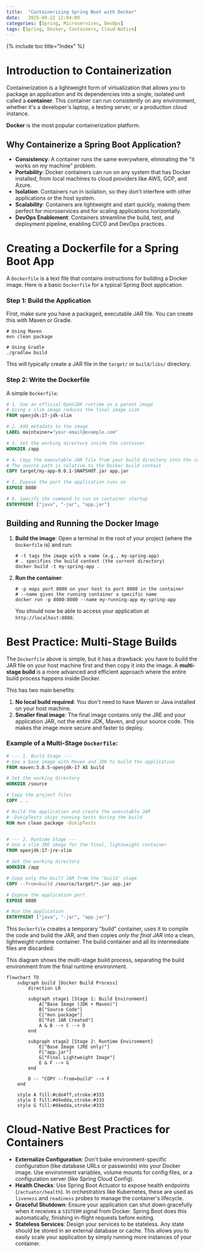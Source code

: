 ```yaml
---
title:  "Containerizing Spring Boot with Docker"
date:   2025-09-22 12:04:00
categories: [Spring, Microservices, DevOps]
tags: [Spring, Docker, Containers, Cloud-Native]
---
```


{% include toc title="Index" %}

# Introduction to Containerization

Containerization is a lightweight form of virtualization that allows you to package an application and its dependencies into a single, isolated unit called a **container**. This container can run consistently on any environment, whether it's a developer's laptop, a testing server, or a production cloud instance.

**Docker** is the most popular containerization platform.

## Why Containerize a Spring Boot Application?

- **Consistency**: A container runs the same everywhere, eliminating the "it works on my machine" problem.
- **Portability**: Docker containers can run on any system that has Docker installed, from local machines to cloud providers like AWS, GCP, and Azure.
- **Isolation**: Containers run in isolation, so they don't interfere with other applications or the host system.
- **Scalability**: Containers are lightweight and start quickly, making them perfect for microservices and for scaling applications horizontally.
- **DevOps Enablement**: Containers streamline the build, test, and deployment pipeline, enabling CI/CD and DevOps practices.

# Creating a Dockerfile for a Spring Boot App

A `Dockerfile` is a text file that contains instructions for building a Docker image. Here is a basic `Dockerfile` for a typical Spring Boot application.

### Step 1: Build the Application
First, make sure you have a packaged, executable JAR file. You can create this with Maven or Gradle.
```shell
# Using Maven
mvn clean package

# Using Gradle
./gradlew build
```
This will typically create a JAR file in the `target/` or `build/libs/` directory.

### Step 2: Write the Dockerfile

A simple `Dockerfile`:

```dockerfile
# 1. Use an official OpenJDK runtime as a parent image
# Using a slim image reduces the final image size
FROM openjdk:17-jdk-slim

# 2. Add metadata to the image
LABEL maintainer="your-email@example.com"

# 3. Set the working directory inside the container
WORKDIR /app

# 4. Copy the executable JAR file from your build directory into the container
# The source path is relative to the Docker build context
COPY target/my-app-0.0.1-SNAPSHOT.jar app.jar

# 5. Expose the port the application runs on
EXPOSE 8080

# 6. Specify the command to run on container startup
ENTRYPOINT ["java", "-jar", "app.jar"]
```

## Building and Running the Docker Image

1.  **Build the image**:
    Open a terminal in the root of your project (where the `Dockerfile` is) and run:
    ```shell
    # -t tags the image with a name (e.g., my-spring-app)
    # . specifies the build context (the current directory)
    docker build -t my-spring-app .
    ```

2.  **Run the container**:
    ```shell
    # -p maps port 8080 on your host to port 8080 in the container
    # --name gives the running container a specific name
    docker run -p 8080:8080 --name my-running-app my-spring-app
    ```
    You should now be able to access your application at `http://localhost:8080`.

# Best Practice: Multi-Stage Builds

The `Dockerfile` above is simple, but it has a drawback: you have to build the JAR file on your host machine first and then copy it into the image. A **multi-stage build** is a more advanced and efficient approach where the entire build process happens inside Docker.

This has two main benefits:
1.  **No local build required**: You don't need to have Maven or Java installed on your host machine.
2.  **Smaller final image**: The final image contains only the JRE and your application JAR, not the entire JDK, Maven, and your source code. This makes the image more secure and faster to deploy.

### Example of a Multi-Stage `Dockerfile`:

```dockerfile
# --- 1. Build Stage ---
# Use a base image with Maven and JDK to build the application
FROM maven:3.8.5-openjdk-17 AS build

# Set the working directory
WORKDIR /source

# Copy the project files
COPY . .

# Build the application and create the executable JAR
# -DskipTests skips running tests during the build
RUN mvn clean package -DskipTests


# --- 2. Runtime Stage ---
# Use a slim JRE image for the final, lightweight container
FROM openjdk:17-jre-slim

# Set the working directory
WORKDIR /app

# Copy only the built JAR from the 'build' stage
COPY --from=build /source/target/*.jar app.jar

# Expose the application port
EXPOSE 8080

# Run the application
ENTRYPOINT ["java", "-jar", "app.jar"]
```

This `Dockerfile` creates a temporary "build" container, uses it to compile the code and build the JAR, and then copies *only the final JAR* into a clean, lightweight runtime container. The build container and all its intermediate files are discarded.

This diagram shows the multi-stage build process, separating the build environment from the final runtime environment.

```mermaid
flowchart TD
    subgraph build [Docker Build Process]
        direction LR

        subgraph stage1 [Stage 1: Build Environment]
            A["Base Image (JDK + Maven)"]
            B["Source Code"]
            C["mvn package"]
            D["Fat JAR Created"]
            A & B --> C --> D
        end

        subgraph stage2 [Stage 2: Runtime Environment]
            E["Base Image (JRE only)"]
            F["app.jar"]
            G["Final Lightweight Image"]
            E & F --> G
        end

        D -- "COPY --from=build" --> F
    end

    style A fill:#cde4ff,stroke:#333
    style E fill:#d4edda,stroke:#333
    style G fill:#d4edda,stroke:#333
```

# Cloud-Native Best Practices for Containers

- **Externalize Configuration**: Don't bake environment-specific configuration (like database URLs or passwords) into your Docker image. Use environment variables, volume mounts for config files, or a configuration server (like Spring Cloud Config).
- **Health Checks**: Use Spring Boot Actuator to expose health endpoints (`/actuator/health`). In orchestrators like Kubernetes, these are used as `liveness` and `readiness` probes to manage the container's lifecycle.
- **Graceful Shutdown**: Ensure your application can shut down gracefully when it receives a `SIGTERM` signal from Docker. Spring Boot does this automatically, finishing in-flight requests before exiting.
- **Stateless Services**: Design your services to be stateless. Any state should be stored in an external database or cache. This allows you to easily scale your application by simply running more instances of your container.

